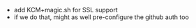 - add KCM+magic.sh for SSL support
- if we do that, might as well pre-configure the github auth too
